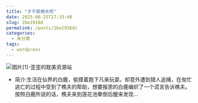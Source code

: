 ```yaml
---
title: "才不是樵夫呢"
date: 2025-06-25T17:33:40
slug: 2be1916d
permalink: /posts/2be1916d/
categories:
  - 未分类
tags:
  - wordpress
---
```


![图片[1]-歪歪的耽美资源站](/images/wp/2be1916d-0ab3d51c.jpg)

*   简介:生活在仙界的白鹿，偷摸着跑下凡来玩耍。却意外遭到猎人追捕，在匆忙逃亡的过程中受到了樵夫的帮助，想要报恩的白鹿编织了一个谎言告诉樵夫。按照白鹿所说的话，樵夫来到莲花池晕倒后醒来发现…
